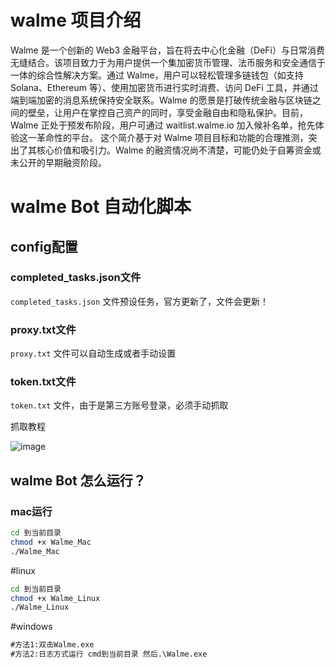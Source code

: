 # walme 项目介绍
Walme 是一个创新的 Web3 金融平台，旨在将去中心化金融（DeFi）与日常消费无缝结合。该项目致力于为用户提供一个集加密货币管理、法币服务和安全通信于一体的综合性解决方案。通过 Walme，用户可以轻松管理多链钱包（如支持 Solana、Ethereum 等）、使用加密货币进行实时消费、访问 DeFi 工具，并通过端到端加密的消息系统保持安全联系。Walme 的愿景是打破传统金融与区块链之间的壁垒，让用户在掌控自己资产的同时，享受金融自由和隐私保护。目前，Walme 正处于预发布阶段，用户可通过 waitlist.walme.io 加入候补名单，抢先体验这一革命性的平台。
这个简介基于对 Walme 项目目标和功能的合理推测，突出了其核心价值和吸引力。Walme 的融资情况尚不清楚，可能仍处于自筹资金或未公开的早期融资阶段。


# walme Bot 自动化脚本
## config配置
### completed_tasks.json文件
``completed_tasks.json`` 文件预设任务，官方更新了，文件会更新！

### proxy.txt文件
``proxy.txt`` 文件可以自动生成或者手动设置

### token.txt文件
``token.txt`` 文件，由于是第三方账号登录，必须手动抓取

抓取教程

![image](https://github.com/user-attachments/assets/508df77f-8bba-4f32-98be-67fe50eb8a7c)

## walme Bot 怎么运行？
### mac运行
```bash
cd 到当前目录
chmod +x Walme_Mac
./Walme_Mac
```

#linux
```bash
cd 到当前目录
chmod +x Walme_Linux
./Walme_Linux
```

#windows
```txt
#方法1:双击Walme.exe
#方法2:日志方式运行 cmd到当前目录 然后.\Walme.exe
```
